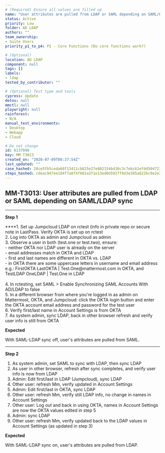 ```yaml
---
# (Required) Ensure all values are filled up
name: "User attributes are pulled from LDAP or SAML depending on SAML/LDAP sync"
status: Active
priority: Low
folder: AD LDAP
authors: ""
team_ownership: 
- Suite Users
priority_p1_to_p4: P2 - Core Functions (Do core functions work?)

# (Optional)
location: AD LDAP
component: null
tags: []
labels: 
- ldap
tested_by_contributor: ""

# (Optional) Test type and tools
cypress: Update
detox: null
mmctl: null
playwright: null
rainforest: 
- N/A
manual_test_environments: 
- Desktop
- Webapp
- Cloud

# Do not change
id: 6137096
key: MM-T3013
created_on: "2020-07-09T08:37:54Z"
last_updated: ""
case_hashed: 28ce5fb5ceda68f13411cb825e27e802154b430c3c7ebc61efdd50472385a716f6d060f1aa4b9ab67a46f618f93ab72a
steps_hashed: cdeac947ee184f7a8f4f682a3f1e13ed0d5927f8d3e385a622bc0e2e2ed3237da0480f72ddd2bbbe73781a5324913900
---
```


<!-- (Auto-generated) Based on frontmatter's "key" and "name" -->

## MM-T3013: User attributes are pulled from LDAP or SAML depending on SAML/LDAP sync

---

**Step 1**

\*\*\*\*1. Set up Jumpcloud LDAP on rctest (info in private repo or secure note in LastPass. Verify OKTA is set up on rctest\
2\. Log into OKTA as admin and Jumpcloud as admin\
3\. Observe a user in both (test.one or test.two), ensure:\
\- neither OKTA nor LDAP user is already on the server\
\- email addresses match in OKTA and LDAP\
\- first and last names are different in OKTA vs. LDAP\
\- in OKTA there are some uppercase letters in username and email address\
e.g.: FirstOKTA LastOKTA | Test.One\@mattermost.com in OKTA, and TestLDAP OneLDAP | Test.One in LDAP\
\
4\. In rctesting, set SAML > Enable Synchronizing SAML Accounts With AD/LDAP to false\
5\. In a different browser from where you're logged in as admin on Mattermost, OKTA, and Jumpcloud: click the OKTA login button and enter the OKTA account email address and password for the test user\
6\. Verify first/last name in Account Settings is from OKTA\
7\. As system admin, sync LDAP, back in other browser refresh and verify user info is still from OKTA

**Expected**

With SAML-LDAP sync off, user's attributes are pulled from SAML.

---

**Step 2**

1. As system admin, set SAML to sync with LDAP, then sync LDAP
2. As user in other browser, refresh after sync completes, and verify user info is now from LDAP
3. Admin: Edit first/last in LDAP (Jumpcloud), sync LDAP
4. Other user: refresh Mm, verify updated in Account Settings
5. Admin: Edit first/last in OKTA, sync LDAP
6. Other user: refresh Mm, verify still LDAP info, no change in names in Account Settings
7. Other user: Log out and back in using OKTA, names in Account Settings are now the OKTA values edited in step 5
8. Admin: sync LDAP
9. Other user: refresh Mm, verify updated back to the LDAP values in Account Settings (as updated in step 3)

**Expected**

With SAML-LDAP sync on, user's attributes are pulled from LDAP.
